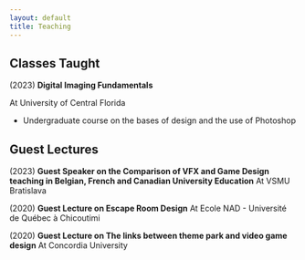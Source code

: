 ```yaml
---
layout: default 
title: Teaching
---
```


## Classes Taught

(2023)
**Digital Imaging Fundamentals**

At University of Central Florida 
-   Undergraduate course on the bases of design and the use of Photoshop


## Guest Lectures

(2023)
**Guest Speaker on the Comparison of VFX and Game Design teaching in Belgian, French and Canadian University Education**
At VSMU Bratislava

(2020)
**Guest Lecture on Escape Room Design**
At Ecole NAD - Université de Québec à Chicoutimi

(2020)
**Guest Lecture on The links between theme park and video game design**
At Concordia University

